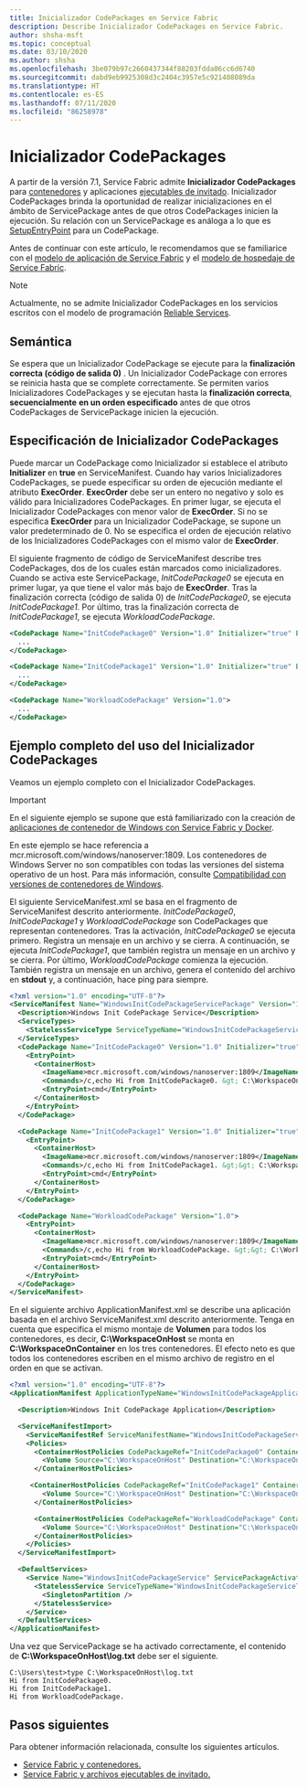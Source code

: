 ```yaml
---
title: Inicializador CodePackages en Service Fabric
description: Describe Inicializador CodePackages en Service Fabric.
author: shsha-msft
ms.topic: conceptual
ms.date: 03/10/2020
ms.author: shsha
ms.openlocfilehash: 3be079b97c2660437344f88203fdda06cc6d6740
ms.sourcegitcommit: dabd9eb9925308d3c2404c3957e5c921408089da
ms.translationtype: HT
ms.contentlocale: es-ES
ms.lasthandoff: 07/11/2020
ms.locfileid: "86258978"
---
```

# <a name="initializer-codepackages"></a>Inicializador CodePackages

A partir de la versión 7.1, Service Fabric admite **Inicializador CodePackages** para [contenedores][containers-introduction-link] y aplicaciones [ejecutables de invitado][guest-executables-introduction-link]. Inicializador CodePackages brinda la oportunidad de realizar inicializaciones en el ámbito de ServicePackage antes de que otros CodePackages inicien la ejecución. Su relación con un ServicePackage es análoga a lo que es [SetupEntryPoint][setup-entry-point-link] para un CodePackage.

Antes de continuar con este artículo, le recomendamos que se familiarice con el [modelo de aplicación de Service Fabric][application-model-link] y el [modelo de hospedaje de Service Fabric][hosting-model-link].

> [!NOTE]
> Actualmente, no se admite Inicializador CodePackages en los servicios escritos con el modelo de programación [Reliable Services][reliable-services-link].
 
## <a name="semantics"></a>Semántica

Se espera que un Inicializador CodePackage se ejecute para la **finalización correcta (código de salida 0)** . Un Inicializador CodePackage con errores se reinicia hasta que se complete correctamente. Se permiten varios Inicializadores CodePackages y se ejecutan hasta la **finalización correcta**, **secuencialmente** **en un orden especificado** antes de que otros CodePackages de ServicePackage inicien la ejecución.

## <a name="specifying-initializer-codepackages"></a>Especificación de Inicializador CodePackages
Puede marcar un CodePackage como Inicializador si establece el atributo **Initializer** en **true** en ServiceManifest. Cuando hay varios Inicializadores CodePackages, se puede especificar su orden de ejecución mediante el atributo **ExecOrder**. **ExecOrder** debe ser un entero no negativo y solo es válido para Inicializadores CodePackages. En primer lugar, se ejecuta el Inicializador CodePackages con menor valor de **ExecOrder**. Si no se especifica **ExecOrder** para un Inicializador CodePackage, se supone un valor predeterminado de 0. No se especifica el orden de ejecución relativo de los Inicializadores CodePackages con el mismo valor de **ExecOrder**.

El siguiente fragmento de código de ServiceManifest describe tres CodePackages, dos de los cuales están marcados como inicializadores. Cuando se activa este ServicePackage, *InitCodePackage0* se ejecuta en primer lugar, ya que tiene el valor más bajo de **ExecOrder**. Tras la finalización correcta (código de salida 0) de *InitCodePackage0*, se ejecuta *InitCodePackage1*. Por último, tras la finalización correcta de *InitCodePackage1*, se ejecuta *WorkloadCodePackage*.

```xml
<CodePackage Name="InitCodePackage0" Version="1.0" Initializer="true" ExecOrder="0">
  ...
</CodePackage>

<CodePackage Name="InitCodePackage1" Version="1.0" Initializer="true" ExecOrder="1">
  ...
</CodePackage>

<CodePackage Name="WorkloadCodePackage" Version="1.0">
  ...
</CodePackage>
```
## <a name="complete-example-using-initializer-codepackages"></a>Ejemplo completo del uso del Inicializador CodePackages

Veamos un ejemplo completo con el Inicializador CodePackages.

> [!IMPORTANT]
> En el siguiente ejemplo se supone que está familiarizado con la creación de [aplicaciones de contenedor de Windows con Service Fabric y Docker][containers-getting-started-link].
>
> En este ejemplo se hace referencia a mcr.microsoft.com/windows/nanoserver:1809. Los contenedores de Windows Server no son compatibles con todas las versiones del sistema operativo de un host. Para más información, consulte [Compatibilidad con versiones de contenedores de Windows](/virtualization/windowscontainers/deploy-containers/version-compatibility).

El siguiente ServiceManifest.xml se basa en el fragmento de ServiceManifest descrito anteriormente. *InitCodePackage0*, *InitCodePackage1* y *WorkloadCodePackage* son CodePackages que representan contenedores. Tras la activación, *InitCodePackage0* se ejecuta primero. Registra un mensaje en un archivo y se cierra. A continuación, se ejecuta *InitCodePackage1*, que también registra un mensaje en un archivo y se cierra. Por último, *WorkloadCodePackage* comienza la ejecución. También registra un mensaje en un archivo, genera el contenido del archivo en **stdout** y, a continuación, hace ping para siempre.

```xml
<?xml version="1.0" encoding="UTF-8"?>
<ServiceManifest Name="WindowsInitCodePackageServicePackage" Version="1.0" xmlns="http://schemas.microsoft.com/2011/01/fabric" xmlns:xsi="http://www.w3.org/2001/XMLSchema-instance">
  <Description>Windows Init CodePackage Service</Description>
  <ServiceTypes>
    <StatelessServiceType ServiceTypeName="WindowsInitCodePackageServiceType"  UseImplicitHost="true"/>
  </ServiceTypes>
  <CodePackage Name="InitCodePackage0" Version="1.0" Initializer="true" ExecOrder="0">
    <EntryPoint>
      <ContainerHost>
        <ImageName>mcr.microsoft.com/windows/nanoserver:1809</ImageName>
        <Commands>/c,echo Hi from InitCodePackage0. &gt; C:\WorkspaceOnContainer\log.txt</Commands>
        <EntryPoint>cmd</EntryPoint>
      </ContainerHost>
    </EntryPoint>
  </CodePackage>

  <CodePackage Name="InitCodePackage1" Version="1.0" Initializer="true" ExecOrder="1">
    <EntryPoint>
      <ContainerHost>
        <ImageName>mcr.microsoft.com/windows/nanoserver:1809</ImageName>
        <Commands>/c,echo Hi from InitCodePackage1. &gt;&gt; C:\WorkspaceOnContainer\log.txt</Commands>
        <EntryPoint>cmd</EntryPoint>
      </ContainerHost>
    </EntryPoint>
  </CodePackage>

  <CodePackage Name="WorkloadCodePackage" Version="1.0">
    <EntryPoint>
      <ContainerHost>
        <ImageName>mcr.microsoft.com/windows/nanoserver:1809</ImageName>
        <Commands>/c,echo Hi from WorkloadCodePackage. &gt;&gt; C:\WorkspaceOnContainer\log.txt &amp;&amp; type C:\WorkspaceOnContainer\log.txt &amp;&amp; ping -t 127.0.0.1 &gt; nul</Commands>
        <EntryPoint>cmd</EntryPoint>
      </ContainerHost>
    </EntryPoint>
  </CodePackage>
</ServiceManifest>
```

En el siguiente archivo ApplicationManifest.xml se describe una aplicación basada en el archivo ServiceManifest.xml descrito anteriormente. Tenga en cuenta que especifica el mismo montaje de **Volumen** para todos los contenedores, es decir, **C:\WorkspaceOnHost** se monta en **C:\WorkspaceOnContainer** en los tres contenedores. El efecto neto es que todos los contenedores escriben en el mismo archivo de registro en el orden en que se activan.

```xml
<?xml version="1.0" encoding="UTF-8"?>
<ApplicationManifest ApplicationTypeName="WindowsInitCodePackageApplicationType" ApplicationTypeVersion="1.0" xmlns="http://schemas.microsoft.com/2011/01/fabric" xmlns:xsi="http://www.w3.org/2001/XMLSchema-instance">

  <Description>Windows Init CodePackage Application</Description>

  <ServiceManifestImport>
    <ServiceManifestRef ServiceManifestName="WindowsInitCodePackageServicePackage" ServiceManifestVersion="1.0"/>
    <Policies>
      <ContainerHostPolicies CodePackageRef="InitCodePackage0" ContainersRetentionCount="2" RunInteractive="true">
        <Volume Source="C:\WorkspaceOnHost" Destination="C:\WorkspaceOnContainer" IsReadOnly="false" />
      </ContainerHostPolicies>

     <ContainerHostPolicies CodePackageRef="InitCodePackage1" ContainersRetentionCount="2" RunInteractive="true">
        <Volume Source="C:\WorkspaceOnHost" Destination="C:\WorkspaceOnContainer" IsReadOnly="false" />
      </ContainerHostPolicies>

      <ContainerHostPolicies CodePackageRef="WorkloadCodePackage" ContainersRetentionCount="2" RunInteractive="true">
        <Volume Source="C:\WorkspaceOnHost" Destination="C:\WorkspaceOnContainer" IsReadOnly="false" />
      </ContainerHostPolicies>
    </Policies>
  </ServiceManifestImport>

  <DefaultServices>
    <Service Name="WindowsInitCodePackageService" ServicePackageActivationMode="ExclusiveProcess">
      <StatelessService ServiceTypeName="WindowsInitCodePackageServiceType" InstanceCount="1">
        <SingletonPartition />
      </StatelessService>
    </Service>
  </DefaultServices>
</ApplicationManifest>
```
Una vez que ServicePackage se ha activado correctamente, el contenido de **C:\WorkspaceOnHost\log.txt** debe ser el siguiente.

```console
C:\Users\test>type C:\WorkspaceOnHost\log.txt
Hi from InitCodePackage0.
Hi from InitCodePackage1.
Hi from WorkloadCodePackage.
```

## <a name="next-steps"></a>Pasos siguientes

Para obtener información relacionada, consulte los siguientes artículos.

* [Service Fabric y contenedores.][containers-introduction-link]
* [Service Fabric y archivos ejecutables de invitado.][guest-executables-introduction-link]

<!-- Links -->
[containers-introduction-link]: service-fabric-containers-overview.md
[containers-getting-started-link]: service-fabric-get-started-containers.md
[guest-executables-introduction-link]: service-fabric-guest-executables-introduction.md
[reliable-services-link]: service-fabric-reliable-services-introduction.md
[application-model-link]: service-fabric-application-model.md
[hosting-model-link]: service-fabric-hosting-model.md
[setup-entry-point-link]: service-fabric-run-script-at-service-startup.md
